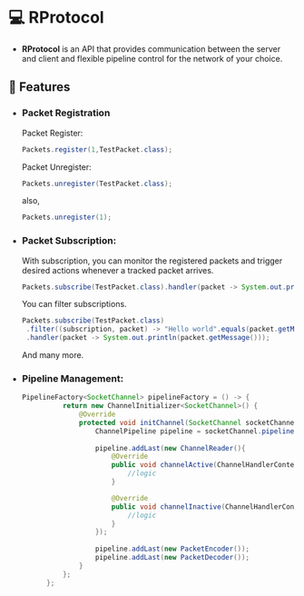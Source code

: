 # 💻 RProtocol
- **RProtocol** is an API that provides communication between the server and client and flexible pipeline control for the network of your choice.

## 🌳 Features
- ### Packet Registration
 
  Packet Register:
  ```java
  Packets.register(1,TestPacket.class);
  ```
  Packet Unregister:
  ```java
  Packets.unregister(TestPacket.class);
  ```
  also,
  ```java
  Packets.unregister(1);
  ```
- ### Packet Subscription:
  
  With subscription, you can monitor the registered packets and trigger desired actions whenever a tracked packet arrives.
  ```java
  Packets.subscribe(TestPacket.class).handler(packet -> System.out.println(packet.getMessage()));
  ```   
  You can filter subscriptions.
  ```java
  Packets.subscribe(TestPacket.class)
   .filter((subscription, packet) -> "Hello world".equals(packet.getMessage()))
   .handler(packet -> System.out.println(packet.getMessage()));
  ```
  And many more.
  
- ### Pipeline Management:

  ```java
  PipelineFactory<SocketChannel> pipelineFactory = () -> {
            return new ChannelInitializer<SocketChannel>() {
                @Override
                protected void initChannel(SocketChannel socketChannel) throws Exception {
                    ChannelPipeline pipeline = socketChannel.pipeline();
                    
                    pipeline.addLast(new ChannelReader(){
                        @Override
                        public void channelActive(ChannelHandlerContext ctx) throws Exception {
                            //logic
                        }

                        @Override
                        public void channelInactive(ChannelHandlerContext ctx) throws Exception {
                            //logic
                        }
                    });
                    
                    pipeline.addLast(new PacketEncoder());
                    pipeline.addLast(new PacketDecoder());
                }
            };
        };
  ```
